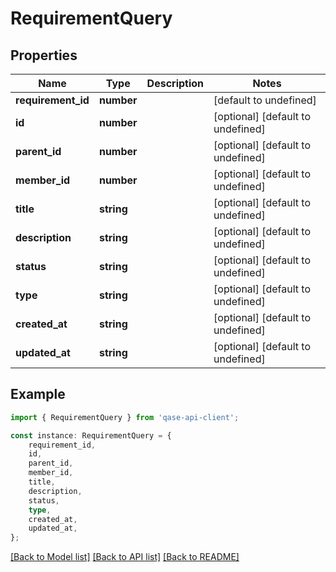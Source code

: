 # RequirementQuery


## Properties

Name | Type | Description | Notes
------------ | ------------- | ------------- | -------------
**requirement_id** | **number** |  | [default to undefined]
**id** | **number** |  | [optional] [default to undefined]
**parent_id** | **number** |  | [optional] [default to undefined]
**member_id** | **number** |  | [optional] [default to undefined]
**title** | **string** |  | [optional] [default to undefined]
**description** | **string** |  | [optional] [default to undefined]
**status** | **string** |  | [optional] [default to undefined]
**type** | **string** |  | [optional] [default to undefined]
**created_at** | **string** |  | [optional] [default to undefined]
**updated_at** | **string** |  | [optional] [default to undefined]

## Example

```typescript
import { RequirementQuery } from 'qase-api-client';

const instance: RequirementQuery = {
    requirement_id,
    id,
    parent_id,
    member_id,
    title,
    description,
    status,
    type,
    created_at,
    updated_at,
};
```

[[Back to Model list]](../README.md#documentation-for-models) [[Back to API list]](../README.md#documentation-for-api-endpoints) [[Back to README]](../README.md)
